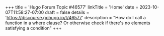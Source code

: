 +++
title = 'Hugo Forum Topic #46577'
linkTitle = 'Home'
date = 2023-10-07T11:58:27-07:00
draft = false
details = 'https://discourse.gohugo.io/t/46577'
description = "How do I call a function in a where clause? Or otherwise check if there's no elements satisfying a condition"
+++
